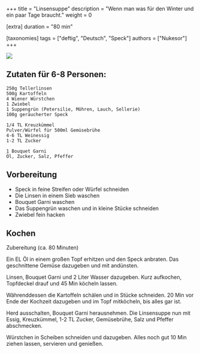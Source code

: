 +++
title = "Linsensuppe"
description = "Wenn man was für den Winter und ein paar Tage braucht."
weight = 0

[extra]
duration = "80 min"

[taxonomies]
tags = ["deftig", "Deutsch", "Speck"]
authors = ["Nukesor"]
+++


<div class="image" alt="Linsensuppe">
    <img src="/kochen/Linsensuppe.jpg" style="width:auto;"></img>
</div>

## Zutaten für 6-8 Personen:

```
250g Tellerlinsen
500g Kartoffeln
4 Wiener Würstchen
1 Zwiebel
1 Suppengrün (Petersilie, Möhren, Lauch, Sellerie)
100g geräucherter Speck

1/4 TL Kreuzkümmel
Pulver/Würfel für 500ml Gemüsebrühe
4-6 TL Weinessig
1-2 TL Zucker

1 Bouquet Garni
Öl, Zucker, Salz, Pfeffer
```

## Vorbereitung

- Speck in feine Streifen oder Würfel schneiden
- Die Linsen in einem Sieb waschen
- Bouquet Garni waschen
- Das Suppengrün waschen und in kleine Stücke schneiden
- Zwiebel fein hacken

## Kochen

Zubereitung (ca. 80 Minuten)

Ein EL Öl in einem großen Topf erhitzen und den Speck anbraten.
Das geschnittene Gemüse dazugeben und mit andünsten.

Linsen, Bouquet Garni und 2 Liter Wasser dazugeben.
Kurz aufkochen, Topfdeckel drauf und 45 Min köcheln lassen.

Währenddessen die Kartoffeln schälen und in Stücke schneiden.
20 Min vor Ende der Kochzeit dazugeben und im Topf mitköcheln, bis alles gar ist.

Herd ausschalten, Bouquet Garni herausnehmen.
Die Linsensuppe nun mit Essig, Kreuzkümmel, 1-2 TL Zucker, Gemüsebrühe, Salz und Pfeffer abschmecken.

Würstchen in Scheiben schneiden und dazugeben.
Alles noch gut 10 Min ziehen lassen, servieren und genießen.
